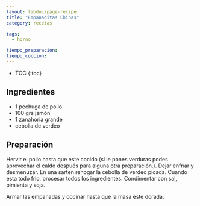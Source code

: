 ```yaml
---
layout: libdoc/page-recipe
title: "Empanaditas Chinas"
category: recetas 

tags: 
  - horno

tiempo_preparacion:
tiempo_coccion: 
---
```


* TOC
{:toc}

## Ingredientes

* 1 pechuga de pollo
* 100 grs jamón
* 1 zanahoria grande
* cebolla de verdeo


## Preparación
Hervir el pollo hasta que este cocido (si le pones verduras podes aprovechar el
caldo después para alguna otra preparación.). Dejar enfríar y desmenuzar. En una
sarten rehogar la cebolla de verdeo picada. Cuando esta todo frio, procesar
todos los ingredientes. Condimentar con sal, pimienta y soja.

Armar las empanadas y cocinar hasta que la masa este dorada.

